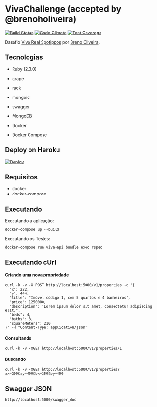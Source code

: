 # VivaChallenge (accepted by @brenoholiveira) #
[![Build Status](https://travis-ci.org/brenooliveira/viva-challenge.svg?branch=master)](https://travis-ci.org/brenooliveira/viva-challenge)
[![Code Climate](https://codeclimate.com/github/brenooliveira/viva-challenge/badges/gpa.svg)](https://codeclimate.com/github/brenooliveira/viva-challenge)
[![Test Coverage](https://codeclimate.com/github/brenooliveira/viva-challenge/badges/coverage.svg)](https://codeclimate.com/github/brenooliveira/viva-challenge/coverage)

Dasafio [Viva Real Spotippos](https://github.com/VivaReal/code-challenge) por [Breno Oliveira](http://github.com/brenooliveira).

## Tecnologias
 - Ruby (2.3.0)
  - grape
  - rack
  - mongoid
  - swagger

- MongoDB
- Docker
- Docker Compose


## Deploy on Heroku
[![Deploy](https://www.herokucdn.com/deploy/button.svg)](https://heroku.com/deploy?template=https://github.com/brenooliveira/viva-challenge)

## Requisitos
 - docker
 - docker-compose

## Executando
Executando a aplicação:
```shell
docker-compose up --build
```

Executando os Testes:
```shell
docker-compose run viva-api bundle exec rspec
```

## Executando cUrl

#### Criando uma nova propriedade
```shell
curl -k -v -X POST http://localhost:5000/v1/properties -d '{
  "x": 222,
  "y": 444,
  "title": "Imóvel código 1, com 5 quartos e 4 banheiros",
  "price": 1250000,
  "description": "Lorem ipsum dolor sit amet, consectetur adipiscing elit.",
  "beds": 4,
  "baths": 3,
  "squareMeters": 210
}' -H "Content-Type: application/json"
```
#### Consultando
```shell
curl -k -v -XGET http://localhost:5000/v1/properties/1
```

#### Buscando
```shell
curl -k -v -XGET http://localhost:5000/v1/properties?ax=200&ay=400&bx=250&by=450
```

## Swagger JSON
```
http://localhost:5000/swagger_doc
```
